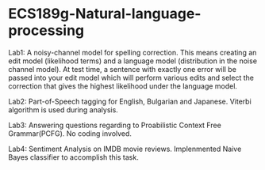 # ECS189g-Natural-language-processing
Lab1: A noisy-channel model for spelling correction. This means creating an edit model (likelihood terms) and a language model (distribution in the noise channel model). At test time, a sentence
with exactly one error will be passed into your edit model which will perform various edits and select the correction that gives the highest likelihood
under the language model.

Lab2: Part-of-Speech tagging for English, Bulgarian and Japanese. Viterbi algorithm is used during analysis.

Lab3: Answering questions regarding to Proabilistic Context Free Grammar(PCFG). No coding involved.

Lab4: Sentiment Analysis on IMDB movie reviews. Implenmented Naive Bayes classifier to accomplish this task.
